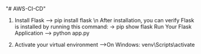 "# AWS-CI-CD" 


1. Install Flask
--> pip install flask   \n
After installation, you can verify Flask is installed by running this command:
-> pip show flask
 Run Your Flask Application
--> python app.py
   
3. Activate your virtual environment 
-->On Windows: venv\Scripts\activate
